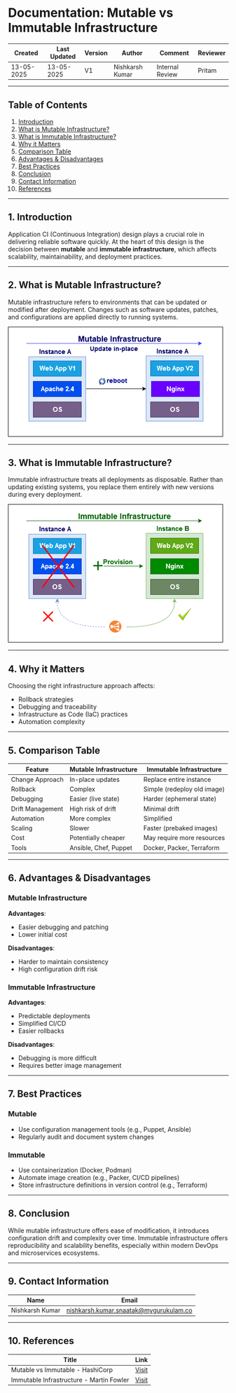 # Documentation: Mutable vs Immutable Infrastructure

| Created     | Last Updated | Version | Author          | Comment         | Reviewer |
|-------------|--------------|---------|-----------------|-----------------|----------|
| 13-05-2025  |  13-05-2025  | V1      | Nishkarsh Kumar | Internal Review | Pritam   |

---

## Table of Contents

1. [Introduction](#1-introduction)
2. [What is Mutable Infrastructure?](#2-what-is-mutable-infrastructure)
3. [What is Immutable Infrastructure?](#3-what-is-immutable-infrastructure)
4. [Why it Matters](#4-why-it-matters)
5. [Comparison Table](#5-comparison-table)
6. [Advantages & Disadvantages](#6-advantages--disadvantages)
7. [Best Practices](#7-best-practices)
8. [Conclusion](#8-conclusion)
9. [Contact Information](#9-contact-information)
10. [References](#10-references) 

---

## 1. Introduction

Application CI (Continuous Integration) design plays a crucial role in delivering reliable software quickly. At the heart of this design is the decision between **mutable** and **immutable infrastructure**, which affects scalability, maintainability, and deployment practices.

---

## 2. What is Mutable Infrastructure?

Mutable infrastructure refers to environments that can be updated or modified after deployment. Changes such as software updates, patches, and configurations are applied directly to running systems.

![1](https://github.com/Nishkarsh9/images/blob/main/1_YIVkSGMpw3pJktvsQoqmnw.png)

---

## 3. What is Immutable Infrastructure?

Immutable infrastructure treats all deployments as disposable. Rather than updating existing systems, you replace them entirely with new versions during every deployment.

![2](https://github.com/Nishkarsh9/images/blob/main/1_AYjJoJODNQoYty76t88mmA.png)

---

## 4. Why it Matters

Choosing the right infrastructure approach affects:

- Rollback strategies
- Debugging and traceability
- Infrastructure as Code (IaC) practices
- Automation complexity

---

## 5. Comparison Table

| Feature | Mutable Infrastructure | Immutable Infrastructure |
|--------|------------------------|---------------------------|
| Change Approach | In-place updates | Replace entire instance |
| Rollback | Complex | Simple (redeploy old image) |
| Debugging | Easier (live state) | Harder (ephemeral state) |
| Drift Management | High risk of drift | Minimal drift |
| Automation | More complex | Simplified |
| Scaling | Slower | Faster (prebaked images) |
| Cost | Potentially cheaper | May require more resources |
| Tools | Ansible, Chef, Puppet | Docker, Packer, Terraform |

---

## 6. Advantages & Disadvantages

### Mutable Infrastructure

**Advantages**:
- Easier debugging and patching
- Lower initial cost

**Disadvantages**:
- Harder to maintain consistency
- High configuration drift risk

### Immutable Infrastructure

**Advantages**:
- Predictable deployments
- Simplified CI/CD
- Easier rollbacks

**Disadvantages**:
- Debugging is more difficult
- Requires better image management

---

## 7. Best Practices

### Mutable
- Use configuration management tools (e.g., Puppet, Ansible)
- Regularly audit and document system changes

### Immutable
- Use containerization (Docker, Podman)
- Automate image creation (e.g., Packer, CI/CD pipelines)
- Store infrastructure definitions in version control (e.g., Terraform)

---

## 8. Conclusion

While mutable infrastructure offers ease of modification, it introduces configuration drift and complexity over time. Immutable infrastructure offers reproducibility and scalability benefits, especially within modern DevOps and microservices ecosystems.

---

## 9. Contact Information

| **Name**    | **Email**                |
|-------------|--------------------------|
| Nishkarsh Kumar     | nishkarsh.kumar.snaatak@mygurukulam.co  |

---

## 10. References  

| Title                          | Link                                                                 |  
|--------------------------------|----------------------------------------------------------------------|  
| Mutable vs Immutable - HashiCorp       | [Visit](https://www.hashicorp.com/resources/mutable-vs-immutable-infrastructure) |  
| Immutable Infrastructure - Martin Fowler                  | [Visit](https://martinfowler.com/bliki/ImmutableInfrastructure.html) |  
